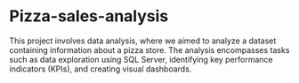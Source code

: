 # Pizza-sales-analysis
This project involves data analysis, where we aimed to analyze a dataset containing information about a pizza store. The analysis encompasses tasks such as data exploration using SQL Server, identifying key performance indicators (KPIs), and creating visual dashboards.
